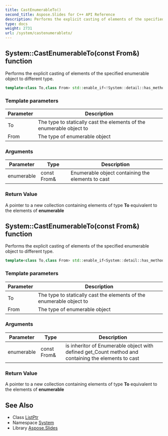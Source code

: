 ```yaml
---
title: CastEnumerableTo()
second_title: Aspose.Slides for C++ API Reference
description: Performs the explicit casting of elements of the specified enumerable object to different type.
type: docs
weight: 2731
url: /system/castenumerableto/
---
```

## System::CastEnumerableTo(const From\&) function


Performs the explicit casting of elements of the specified enumerable object to different type.

```cpp
template<class To,class From> std::enable_if<!System::detail::has_method_get_Count<From>::value, Collections::Generic::ListPtr<To>>::type System::CastEnumerableTo(const From &enumerable)
```


### Template parameters

| Parameter | Description |
| --- | --- |
| To | The type to statically cast the elements of the enumerable object to |
| From | The type of enumerable object |

### Arguments

| Parameter | Type | Description |
| --- | --- | --- |
| enumerable | const From\& | Enumerable object containing the elements to cast |

### Return Value

A pointer to a new collection containing elements of type **To** equivalent to the elements of **enumerable**

## System::CastEnumerableTo(const From\&) function


Performs the explicit casting of elements of the specified enumerable object to different type.

```cpp
template<class To,class From> std::enable_if<System::detail::has_method_get_Count<From>::value, Collections::Generic::ListPtr<To>>::type System::CastEnumerableTo(const From &enumerable)
```


### Template parameters

| Parameter | Description |
| --- | --- |
| To | The type to statically cast the elements of the enumerable object to |
| From | The type of enumerable object |

### Arguments

| Parameter | Type | Description |
| --- | --- | --- |
| enumerable | const From\& | is inheritor of Enumerable object with defined get_Count method and containing the elements to cast |

### Return Value

A pointer to a new collection containing elements of type **To** equivalent to the elements of **enumerable**

## See Also

* Class [ListPtr](../../system.collections.generic/listptr/)
* Namespace [System](../)
* Library [Aspose.Slides](../../)